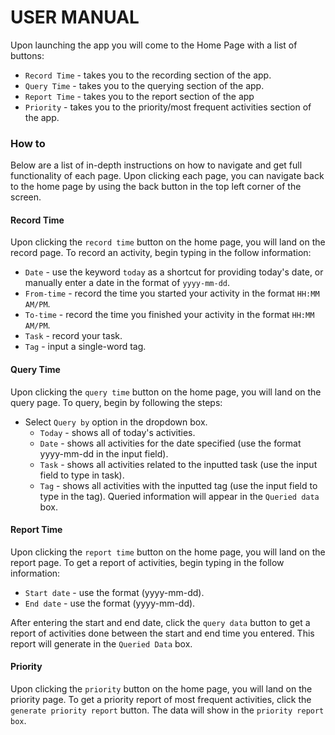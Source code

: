 # USER MANUAL
Upon launching the app you will come to the Home Page with a list of buttons:
* `Record Time` - takes you to the recording section of the app.
* `Query Time` - takes you to the querying section of the app.
* `Report Time` - takes you to the report section of the app
* `Priority` - takes you to the priority/most frequent activities section of the app.

### How to
Below are a list of in-depth instructions on how to navigate and get full functionality of each page. Upon clicking each page, you can navigate back to the home page by using the back button in the top left corner of the screen.

#### Record Time
Upon clicking the `record time` button on the home page, you will land on the record page.
To record an activity, begin typing in the follow information:
* `Date` - use the keyword `today` as a shortcut for providing today's date, or manually enter a date in the format of `yyyy-mm-dd`.
* `From-time` - record the time you started your activity in the format `HH:MM AM/PM`.
* `To-time` - record the time you finished your activity in the format `HH:MM AM/PM`.
* `Task` - record your task.
* `Tag` - input a single-word tag.

#### Query Time
Upon clicking the `query time` button on the home page, you will land on the query page.
To query, begin by following the steps:
* Select `Query by` option in the dropdown box.
  * `Today` - shows all of today's activities.
  * `Date` - shows all activities for the date specified (use the format yyyy-mm-dd in the input field).
  * `Task` - shows all activities related to the inputted task (use the input field to type in task).
  * `Tag` - shows all activities with the inputted tag (use the input field to type in the tag).
Queried information will appear in the `Queried data` box.

#### Report Time
Upon clicking the `report time` button on the home page, you will land on the report page.
To get a report of activities, begin typing in the follow information:
* `Start date` - use the format (yyyy-mm-dd).
* `End date` - use the format (yyyy-mm-dd).

After entering the start and end date, click the `query data` button to get a report of activities done between the start and end time you entered.
This report will generate in the `Queried Data` box.

#### Priority
Upon clicking the `priority` button on the home page, you will land on the priority page.
To get a priority report of most frequent activities, click the `generate priority report` button.
The data will show in the `priority report box`.
